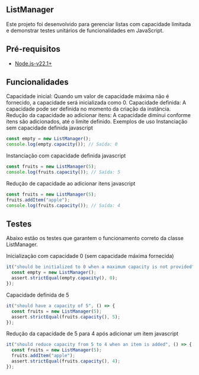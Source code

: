 ## ListManager

Este projeto foi desenvolvido para gerenciar listas com capacidade limitada e demonstrar testes unitários de funcionalidades em JavaScript.

## Pré-requisitos

- [Node.js-v22.1+](https://nodejs.org/en)
  
## Funcionalidades

Capacidade inicial: Quando um valor de capacidade máxima não é fornecido, a capacidade será inicializada como 0.
Capacidade definida: A capacidade pode ser definida no momento da criação da instância.
Redução da capacidade ao adicionar itens: A capacidade diminui conforme itens são adicionados, até o limite definido.
Exemplos de uso
Instanciação sem capacidade definida
javascript

```js
const empty = new ListManager();
console.log(empty.capacity()); // Saída: 0
```

Instanciação com capacidade definida
javascript

```js
const fruits = new ListManager(5);
console.log(fruits.capacity()); // Saída: 5
```

Redução de capacidade ao adicionar itens
javascript

```js
const fruits = new ListManager(5);
fruits.addItem("apple");
console.log(fruits.capacity()); // Saída: 4
```

## Testes

Abaixo estão os testes que garantem o funcionamento correto da classe ListManager.

Inicialização com capacidade 0 (sem capacidade máxima fornecida)
```js
it("should be initialized to 0 when a maximum capacity is not provided", () => {
  const empty = new ListManager();
  assert.strictEqual(empty.capacity(), 0);
});
```

Capacidade definida de 5
```js
it("should have a capacity of 5", () => {
  const fruits = new ListManager(5);
  assert.strictEqual(fruits.capacity(), 5);
});
```

Redução da capacidade de 5 para 4 após adicionar um item
javascript
```js
it("should reduce capacity from 5 to 4 when an item is added", () => {
  const fruits = new ListManager(5);
  fruits.addItem("apple");
  assert.strictEqual(fruits.capacity(), 4);
});
```











